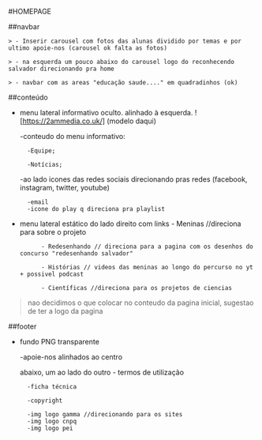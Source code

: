 #HOMEPAGE

##navbar 

	> - Inserir carousel com fotos das alunas dividido por temas e por ultimo apoie-nos (carousel ok falta as fotos)

	> - na esquerda um pouco abaixo do carousel logo do reconhecendo salvador direcionando pra home

	> - navbar com as areas "educação saude...." em quadradinhos (ok)

##conteúdo
- menu lateral informativo oculto. alinhado à esquerda. ![https://2ammedia.co.uk/] (modelo daqui)

  -conteudo do menu informativo: 
	
		-Equipe; 
		
		-Notícias;
  
  -ao lado icones das redes sociais direcionando pras redes (facebook, instagram, twitter, youtube) 

		-email 
		-icone do play q direciona pra playlist
  
  
- menu lateral estático do lado direito com links
			- Meninas //direciona para sobre o projeto

			- Redesenhando // direciona para a pagina com os desenhos do concurso "redesenhando salvador"

			- Histórias // videos das meninas ao longo do percurso no yt + possivel podcast

			- Científicas //direciona para os projetos de ciencias

> nao decidimos o que colocar no conteudo da pagina inicial, sugestao de ter a logo da pagina 

##footer
- fundo PNG transparente

	-apoie-nos alinhados ao centro
  
	abaixo, um ao lado do outro
		- termos de utilização  

		-ficha técnica

		-copyright

		-img logo gamma //direcionando para os sites
		-img logo cnpq
		-img logo pei
